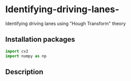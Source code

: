 # Identifying-driving-lanes-
Identifying driving lanes using "Hough Transform" theory

## Installation packages

```python
import cv2
import numpy as np
```

## Description

